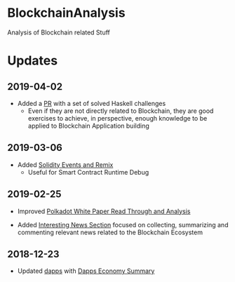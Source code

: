 
# BlockchainAnalysis
Analysis of Blockchain related Stuff


# Updates 

## 2019-04-02 

- Added a [PR](https://github.com/NicolaBernini/BlockchainAnalysis/pull/7) with a set of solved Haskell challenges 
  - Even if they are not directly related to Blockchain, they are good exercises to achieve, in perspective, enough knowledge to be applied to Blockchain Application building 


## 2019-03-06 

- Added [Solidity Events and Remix](https://github.com/NicolaBernini/BlockchainAnalysis/tree/master/solidity/events)
  - Useful for Smart Contract Runtime Debug 
  
  
## 2019-02-25 

- Improved [Polkadot White Paper Read Through and Analysis](https://github.com/NicolaBernini/BlockchainAnalysis/issues/1)

- Added [Interesting News Section](https://github.com/NicolaBernini/BlockchainAnalysis/issues/2) focused on collecting, summarizing and commenting relevant news related to the Blockchain Ecosystem 







## 2018-12-23 

- Updated [dapps](dapps/) with [Dapps Economy Summary](dapps/Dapps%20Economy%202018-12-23.pdf)









